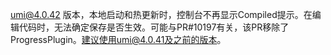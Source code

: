 umi@4.0.42 版本，本地启动和热更新时，控制台不再显示Compiled提示。在编辑代码时，无法确定保存是否生效。可能与PR#10197有关，该PR移除了ProgressPlugin。建议使用umi@4.0.41及之前的版本。
